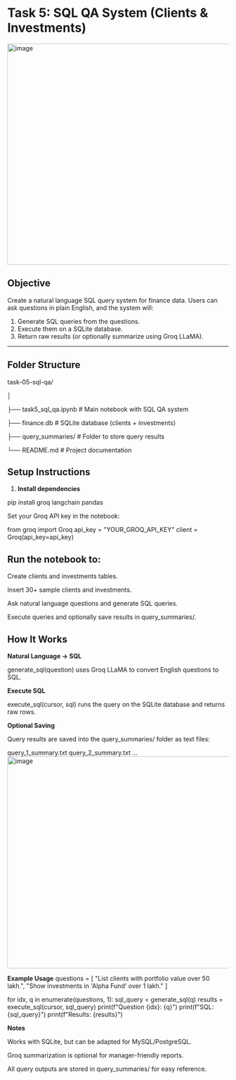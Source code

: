 # Task 5: SQL QA System (Clients & Investments)
<img width="718" height="504" alt="image" src="https://github.com/user-attachments/assets/73055d63-3cd4-40a2-ad32-078e8aff0875" />



## Objective
Create a natural language SQL query system for finance data. Users can ask questions in plain English, and the system will:

1. Generate SQL queries from the questions.
2. Execute them on a SQLite database.
3. Return raw results (or optionally summarize using Groq LLaMA).

---

## Folder Structure

task-05-sql-qa/

│

├── task5_sql_qa.ipynb       # Main notebook with SQL QA system

├── finance.db               # SQLite database (clients + investments)

├── query_summaries/         # Folder to store query results

└── README.md                # Project documentation


## Setup Instructions

1. **Install dependencies**  

pip install groq langchain pandas 


Set your Groq API key in the notebook:

from groq import Groq
api_key = "YOUR_GROQ_API_KEY"
client = Groq(api_key=api_key)


## Run the notebook to:

Create clients and investments tables.

Insert 30+ sample clients and investments.

Ask natural language questions and generate SQL queries.

Execute queries and optionally save results in query_summaries/.

## How It Works

**Natural Language → SQL**

generate_sql(question) uses Groq LLaMA to convert English questions to SQL.

**Execute SQL**

execute_sql(cursor, sql) runs the query on the SQLite database and returns raw rows.

**Optional Saving**

Query results are saved into the query_summaries/ folder as text files:

query_1_summary.txt
query_2_summary.txt
...
<img width="710" height="483" alt="image" src="https://github.com/user-attachments/assets/fcdde9ca-33ac-4f37-8d20-70e767f34b1c" />


**Example Usage**
questions = [
    "List clients with portfolio value over 50 lakh.",
    "Show investments in 'Alpha Fund' over 1 lakh."
]

for idx, q in enumerate(questions, 1):
    sql_query = generate_sql(q)
    results = execute_sql(cursor, sql_query)
    print(f"Question {idx}: {q}")
    print(f"SQL: {sql_query}")
    print(f"Results: {results}")

**Notes**

Works with SQLite, but can be adapted for MySQL/PostgreSQL.

Groq summarization is optional for manager-friendly reports.

All query outputs are stored in query_summaries/ for easy reference.
